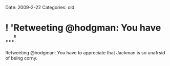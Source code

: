 Date: 2009-2-22
Categories: old

# ! 'Retweeting @hodgman: You have ...'

Retweeting @hodgman: You have to appreciate that Jackman is so unafrsid of being corny.
